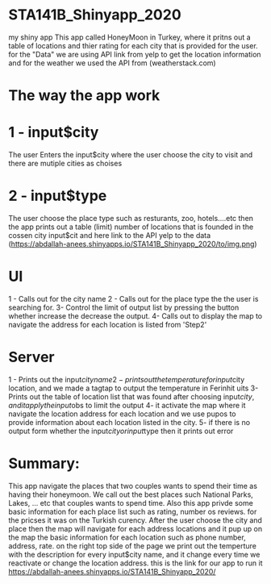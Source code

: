 # STA141B_Shinyapp_2020
my shiny app 
This app called HoneyMoon in Turkey, where it pritns out a table of locations and thier rating for each city that is provided for the user.
for the "Data" we are using API link from yelp to get the location information and for the weather we used the API from (weatherstack.com) 

#  The way the app work
# 1 - input$city
The user Enters the input$city where the user choose the city to visit and there are mutiple cities as choises
# 2 - input$type
The user choose the place type such as resturants, zoo, hotels....etc
then the app prints out a table (limit) number of locations that is founded in the cossen city input$cit and here link to the API yelp to the data (https://abdallah-anees.shinyapps.io/STA141B_Shinyapp_2020/to/img.png)

# UI 
1 - Calls out for the city name 
2 - Calls out for the place type the the user is searching for.
3- Control the limit of output list by pressing the button whether increase the decrease the output.
4- Calls out to display the map to navigate the address for each location is listed from 'Step2'

# Server 
1 - Prints out the input$city name
2- prints out the temperature for input$city location, and we made a tagtap to output the temperature in Ferinhit uits
3- Prints out the table of location list that was found after choosing input$city, and it apply the input$obs to limit the output
4- it activate the map where it navigate the location address for each location and we use pupos to provide information about each location listed in the city. 
5- if there is no output form whether the input$city or input$type then it prints out error 

# Summary:
This app navigate the places that two couples wants to spend their time as having their honeymoon. We call out the best places 
such National Parks, Lakes, ... etc that couples wants to spend time. Also this app privde some basic information for each place list such as rating, number os reviews. for the pricses it was on the Turkish curency. After the user choose the city and place then the map will navigate for each address locations and it pup up on the map the basic information for each location such as phone number, address, rate. 
on the right top side of the page we print out the temperture with the description for every input$city name, and it change every time we reactivate or change the location address. 
this is the link for our app to run it https://abdallah-anees.shinyapps.io/STA141B_Shinyapp_2020/
